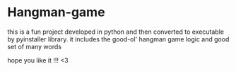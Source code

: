 # Hangman-game
this is a fun project developed in python and then converted to executable by pyinstaller library. 
it includes the good-ol' hangman game logic and good set of many words

hope you like it !!! <3
